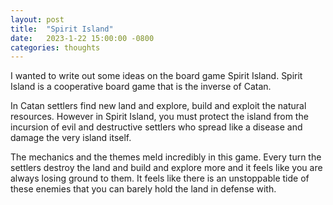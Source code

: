 ```yaml
---
layout: post
title:  "Spirit Island"
date:   2023-1-22 15:00:00 -0800
categories: thoughts
---
```


I wanted to write out some ideas on the board game Spirit Island. Spirit Island is a cooperative board game that is the inverse of Catan.

In Catan settlers find new land and explore, build and exploit the natural resources. However in Spirit Island, you must protect the island from the incursion of evil and destructive settlers who spread like a disease and damage the very island itself. 

The mechanics and the themes meld incredibly in this game. Every turn the settlers destroy the land and build and explore more and it feels like you are always losing ground to them. It feels like there is an unstoppable tide of these enemies that you can barely hold the land in defense with. 